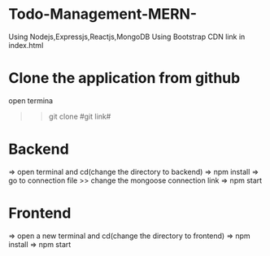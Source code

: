 # Todo-Management-MERN-
Using Nodejs,Expressjs,Reactjs,MongoDB 
Using Bootstrap CDN link in index.html

# Clone the application from github
open termina
>>git clone #git link#

# Backend
=> open terminal and cd(change the directory to backend)
=> npm install
=> go to connection file >> change the mongoose connection link
=> npm start

# Frontend
=> open a new terminal and cd(change the directory to frontend)
=> npm install
=> npm start





